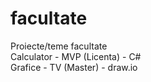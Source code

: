 # facultate
Proiecte/teme facultate <br />
Calculator - MVP (Licenta) - C# <br />
Grafice - TV (Master) - draw.io 
